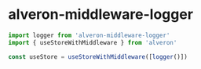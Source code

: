# alveron-middleware-logger

```js
import logger from 'alveron-middleware-logger'
import { useStoreWithMiddleware } from 'alveron'

const useStore = useStoreWithMiddleware([logger()])
```
